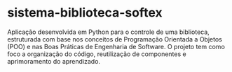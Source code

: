 # sistema-biblioteca-softex
Aplicação desenvolvida em Python para o controle de uma biblioteca, estruturada com base nos conceitos de Programação Orientada a Objetos (POO) e nas Boas Práticas de Engenharia de Software. O projeto tem como foco a organização do código, reutilização de componentes e aprimoramento do aprendizado.
